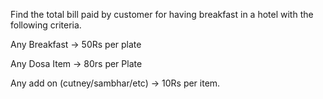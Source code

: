 Find the total bill paid by customer for having breakfast in a hotel with the following criteria.

Any Breakfast -> 50Rs per plate

Any Dosa Item -> 80rs per Plate

Any add on (cutney/sambhar/etc) -> 10Rs per item.
